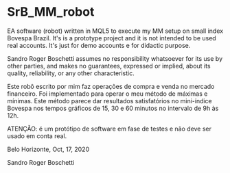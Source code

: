 # SrB_MM_robot
EA software (robot) written in MQL5 to execute my MM setup on small index Bovespa Brazil. It's is a prototype project and it is not intended to be used real accounts. It's just for demo accounts e for didactic purpose.

Sandro Roger Boschetti assumes no responsibility whatsoever for its use by other parties, and makes no guarantees, expressed or implied, about its quality, reliability, or any other characteristic.

Este robô escrito por mim faz operações de compra e venda no mercado financeiro. Foi implementado para operar o meu método de máximas e mínimas. Este método parece dar resultados satisfatórios no mini-índice Bovespa nos tempos gráficos de 15, 30 e 60 minutos no intervalo de 9h às 12h.

ATENÇÃO: é um protótipo de software em fase de testes e não deve ser usado em conta real.

Belo Horizonte, Oct, 17, 2020

Sandro Roger Boschetti
